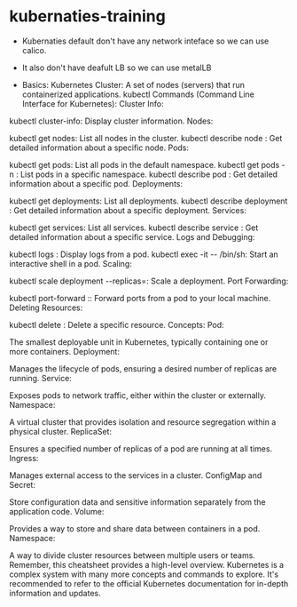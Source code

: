 # kubernaties-training

- Kubernaties default don't have any network inteface so we can use calico.
- It also don't have deafult LB so we can use metalLB

- Basics:
Kubernetes Cluster: A set of nodes (servers) that run containerized applications.
kubectl Commands (Command Line Interface for Kubernetes):
Cluster Info:

kubectl cluster-info: Display cluster information.
Nodes:

kubectl get nodes: List all nodes in the cluster.
kubectl describe node <node-name>: Get detailed information about a specific node.
Pods:

kubectl get pods: List all pods in the default namespace.
kubectl get pods -n <namespace>: List pods in a specific namespace.
kubectl describe pod <pod-name>: Get detailed information about a specific pod.
Deployments:

kubectl get deployments: List all deployments.
kubectl describe deployment <deployment-name>: Get detailed information about a specific deployment.
Services:

kubectl get services: List all services.
kubectl describe service <service-name>: Get detailed information about a specific service.
Logs and Debugging:

kubectl logs <pod-name>: Display logs from a pod.
kubectl exec -it <pod-name> -- /bin/sh: Start an interactive shell in a pod.
Scaling:

kubectl scale deployment <deployment-name> --replicas=<desired-replica-count>: Scale a deployment.
Port Forwarding:

kubectl port-forward <pod-name> <local-port>:<pod-port>: Forward ports from a pod to your local machine.
Deleting Resources:

kubectl delete <resource-type> <resource-name>: Delete a specific resource.
Concepts:
Pod:

The smallest deployable unit in Kubernetes, typically containing one or more containers.
Deployment:

Manages the lifecycle of pods, ensuring a desired number of replicas are running.
Service:

Exposes pods to network traffic, either within the cluster or externally.
Namespace:

A virtual cluster that provides isolation and resource segregation within a physical cluster.
ReplicaSet:

Ensures a specified number of replicas of a pod are running at all times.
Ingress:

Manages external access to the services in a cluster.
ConfigMap and Secret:

Store configuration data and sensitive information separately from the application code.
Volume:

Provides a way to store and share data between containers in a pod.
Namespace:

A way to divide cluster resources between multiple users or teams.
Remember, this cheatsheet provides a high-level overview. Kubernetes is a complex system with many more concepts and commands to explore. It's recommended to refer to the official Kubernetes documentation for in-depth information and updates.
